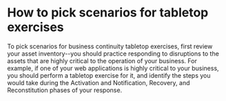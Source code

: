 # How to pick scenarios for tabletop exercises

To pick scenarios for business continuity tabletop exercises, first review your asset inventory--you should practice responding to disruptions to the assets that are highly critical to the operation of your business. For example, if one of your web applications is highly critical to your business, you should perform a tabletop exercise for it, and identify the steps you would take during the Activation and Notification, Recovery, and Reconstitution phases of your response.
